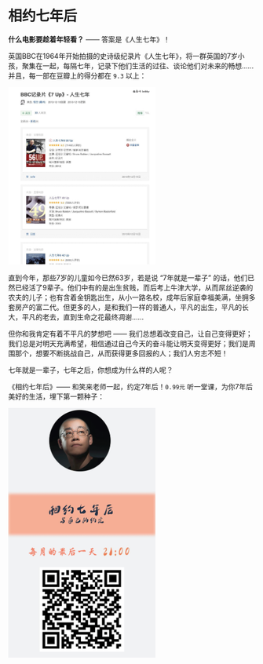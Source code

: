 # 相约七年后

**什么电影要趁着年轻看？** —— 答案是《人生七年》！

英国BBC在1964年开始拍摄的史诗级纪录片《人生七年》，将一群英国的7岁小孩，聚集在一起，每隔七年，记录下他们生活的过往、谈论他们对未来的畅想……并且，每一部在豆瓣上的得分都在 `9.3` 以上：

 <img src='../assets/seven_year_douban.png' alt='人生七年' width='300'/>

直到今年，那些7岁的儿童如今已然63岁，若是说 “7年就是一辈子” 的话，他们已然已经活了9辈子。他们中有的是出生贫贱，而后考上牛津大学，从而屌丝逆袭的农夫的儿子；也有含着金钥匙出生，从小一路名校，成年后家庭幸福美满，坐拥多套房产的富二代。但更多的人，是和我们一样的普通人，平凡的出生，平凡的长大，平凡的老去，直到生命之花最终凋谢……

但你和我肯定有着不平凡的梦想吧 —— 我们总想着改变自己，让自己变得更好；我们总是对明天充满希望，相信通过自己今天的奋斗能让明天变得更好；我们是周围那个，想要不断挑战自己，从而获得更多回报的人；我们人穷志不短！

七年就是一辈子，七年之后，你想成为什么样的人呢？

《相约七年后》—— 和笑来老师一起，约定7年后！`0.99元` 听一堂课，为你7年后美好的生活，埋下第一颗种子：

  <img src='../assets/seven_year_qrcode.png' alt='邀请二维码' width='300'/>
